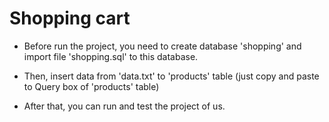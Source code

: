 # Shopping cart

- Before run the project, you need to create database 'shopping' and import file 'shopping.sql' to this database. 
- Then, insert data from 'data.txt' to 'products' table (just copy and paste to Query box of 'products' table)

- After that, you can run and test the project of us.


